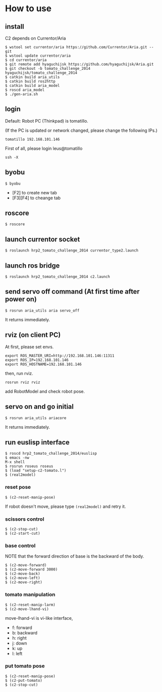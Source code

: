 # How to use

## install

C2 depends on Currentor/Aria

```
$ wstool set currentor/aria https://github.com/Currentor/Aria.git --git
$ wstool update currentor/aria
$ cd currentor/aria
$ git remote add hyaguchijsk https://github.com/hyaguchijsk/Aria.git
$ git checkout -b tomato_challenge_2014 hyaguchijsk/tomato_challenge_2014
$ catkin build aria_utils
$ catkin build ros2http
$ catkin build aria_model
$ roscd aria_model
$ ./gen-aria.sh
```


## login

Default: Robot PC (Thinkpad) is tomatillo.

(If the PC is updated or network changed, please change the following IPs.)

```
tomatillo 192.168.101.146
```

First of all, please login leus@tomatillo

```
ssh -X
```


## byobu

```
$ byobu
```

- [F2] to create new tab
- [F3][F4] to cheange tab




## roscore

```
$ roscore
```


## launch currentor socket

```
$ roslaunch hrp2_tomato_challenge_2014 currentor_type2.launch
```

## launch ros bridge

```
$ roslaunch hrp2_tomato_challenge_2014 c2.launch
```


## send servo off command (At first time after power on)

```
$ rosrun aria_utils aria servo_off
```

It returns immediately.



## rviz (on client PC)

At first, please set envs.

```
export ROS_MASTER_URI=http://192.168.101.146:11311
export ROS_IP=192.168.101.146
export ROS_HOSTNAME=192.168.101.146
```

then, run rviz.

```
rosrun rviz rviz
```

add RobotModel and check robot pose.



## servo on and go initial

```
$ rosrun aria_utils ariacore
```

It returns immediately.


## run euslisp interface

```
$ roscd hrp2_tomato_challenge_2014/euslisp
$ emacs -nw
M-x shell
$ rosrun roseus roseus
$ (load "setup-c2-tomato.l")
$ (real2model)
```

### reset pose

```
$ (c2-reset-manip-pose)
```

If robot doesn't move, please type `(real2model)` and retry it.


### scissors control

```
$ (c2-stop-cut)
$ (c2-start-cut)
```

### base control

NOTE that the forward direction of base is the backward of the body.

```
$ (c2-move-forward)
$ (c2-move-forward 3000)
$ (c2-move-back)
$ (c2-move-left)
$ (c2-move-right)
```

### tomato manipulation

```
$ (c2-reset-manip-larm)
$ (c2-move-lhand-vi)
```

move-lhand-vi is vi-like interface,

- f: forward
- b: backward
- h: right
- j: down
- k: up
- l: left


### put tomato pose

```
$ (c2-reset-manip-pose)
$ (c2-put-tomato)
$ (c2-stop-cut)
```
